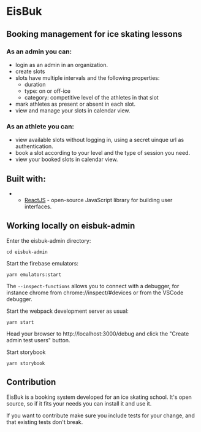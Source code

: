 # EisBuk

## Booking management for ice skating lessons

### As an admin you can:

- login as an admin in an organization.
- create slots
- slots have multiple intervals and the following properties:
  - duration
  - type: on or off-ice
  - category: competitive level of the athletes in that slot
- mark athletes as present or absent in each slot.
- view and manage your slots in calendar view.

### As an athlete you can:

- view available slots without logging in, using a secret uinque url as authentication.
- book a slot according to your level and the type of session you need.
- view your booked slots in calendar view.

## Built with:

- - [ReactJS](https://reactjs.org/) - open-source JavaScript library for building user interfaces.

## Working locally on eisbuk-admin

Enter the eisbuk-admin directory:

    cd eisbuk-admin

Start the firebase emulators:

    yarn emulators:start

The `--inspect-functions` allows you to connect with a debugger, for instance chrome from chrome://inspect/#devices or from the VSCode debugger.

Start the webpack development server as usual:

    yarn start

Head your browser to http://localhost:3000/debug and click the "Create admin test users" button.

Start storybook

    yarn storybook

## Contribution

EisBuk is a booking system developed for an ice skating school.
It's open source, so if it fits your needs you can install it and use it.

If you want to contribute make sure you include tests for your change, and that
existing tests don't break.
